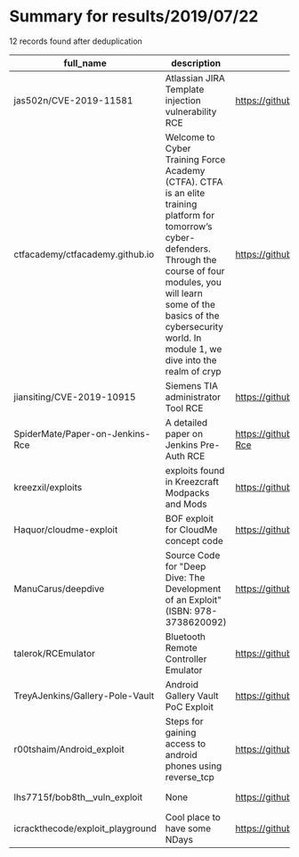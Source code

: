
# Summary for results/2019/07/22
    
12 records found after deduplication

| full_name | description | html_url | matched_list | matched_count | pushed_at | size | stargazers_count | language | forks_count |
|----------------------------------|------------------------------------------------------------------------------------------------------------------------------------------------------------------------------------------------------------------------------------------------------------------|-----------------------------------------------------|----------------------------------|-----------------|---------------------------|--------|--------------------|------------|---------------|
| jas502n/CVE-2019-11581 | Atlassian JIRA Template injection vulnerability RCE | https://github.com/jas502n/CVE-2019-11581 | ['cve-2', 'rce'] | 2 | 2019-07-22 06:47:52+00:00 | 1687 | 79 | | 28 |
| ctfacademy/ctfacademy.github.io | Welcome to Cyber Training Force Academy (CTFA). CTFA is an elite training platform for tomorrow’s cyber-defenders. Through the course of four modules, you will learn some of the basics of the cybersecurity world. In module 1, we dive into the realm of cryp | https://github.com/ctfacademy/ctfacademy.github.io | ['exploit'] | 1 | 2019-07-22 22:11:01+00:00 | 106118 | 1 | HTML | 0 |
| jiansiting/CVE-2019-10915 | Siemens TIA administrator Tool RCE | https://github.com/jiansiting/CVE-2019-10915 | ['cve-2', 'rce'] | 2 | 2019-07-22 11:48:39+00:00 | 40 | 3 | Python | 4 |
| SpiderMate/Paper-on-Jenkins-Rce | A detailed paper on Jenkins Pre-Auth RCE | https://github.com/SpiderMate/Paper-on-Jenkins-Rce | ['rce'] | 1 | 2019-07-22 14:03:41+00:00 | 576 | 3 | | 1 |
| kreezxil/exploits | exploits found in Kreezcraft Modpacks and Mods | https://github.com/kreezxil/exploits | ['exploit'] | 1 | 2019-07-22 11:13:42+00:00 | 0 | 0 | | 0 |
| Haquor/cloudme-exploit | BOF exploit for CloudMe concept code | https://github.com/Haquor/cloudme-exploit | ['exploit'] | 1 | 2019-07-22 11:40:59+00:00 | 1 | 1 | Python | 0 |
| ManuCarus/deepdive | Source Code for "Deep Dive: The Development of an Exploit" (ISBN: 978-3738620092) | https://github.com/ManuCarus/deepdive | ['exploit'] | 1 | 2019-07-22 16:42:14+00:00 | 683 | 0 | HTML | 1 |
| talerok/RCEmulator | Bluetooth Remote Controller Emulator | https://github.com/talerok/RCEmulator | ['rce'] | 1 | 2019-07-22 12:29:56+00:00 | 138 | 0 | Kotlin | 0 |
| TreyAJenkins/Gallery-Pole-Vault | Android Gallery Vault PoC Exploit | https://github.com/TreyAJenkins/Gallery-Pole-Vault | ['exploit', 'vulnerability poc'] | 2 | 2019-07-22 14:59:15+00:00 | 159 | 3 | Java | 0 |
| r00tshaim/Android_exploit | Steps for gaining access to android phones using reverse_tcp | https://github.com/r00tshaim/Android_exploit | ['exploit'] | 1 | 2019-07-22 19:41:12+00:00 | 7209 | 1 | | 1 |
| lhs7715f/bob8th__vuln_exploit | None | https://github.com/lhs7715f/bob8th__vuln_exploit | ['exploit'] | 1 | 2019-07-22 18:44:46+00:00 | 0 | 0 | Python | 0 |
| icrackthecode/exploit_playground | Cool place to have some NDays | https://github.com/icrackthecode/exploit_playground | ['exploit'] | 1 | 2019-07-22 19:14:10+00:00 | 8 | 0 | JavaScript | 1 |
